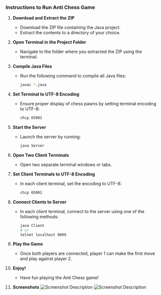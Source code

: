 ### Instructions to Run Anti Chess Game

1. **Download and Extract the ZIP**
   - Download the ZIP file containing the Java project.
   - Extract the contents to a directory of your choice.

2. **Open Terminal in the Project Folder**
   - Navigate to the folder where you extracted the ZIP using the terminal.

3. **Compile Java Files**
   - Run the following command to compile all Java files:
     ```bash
     javac *.java
     ```

4. **Set Terminal to UTF-8 Encoding**
   - Ensure proper display of chess pawns by setting terminal encoding to UTF-8:
     ```bash
     chcp 65001
     ```

5. **Start the Server**
   - Launch the server by running:
     ```bash
     java Server
     ```

6. **Open Two Client Terminals**
   - Open two separate terminal windows or tabs.

7. **Set Client Terminals to UTF-8 Encoding**
   - In each client terminal, set the encoding to UTF-8:
     ```bash
     chcp 65001
     ```

8. **Connect Clients to Server**
   - In each client terminal, connect to the server using one of the following methods:
     ```bash
     java Client
     # or
     telnet localhost 9099
     ```

9. **Play the Game**
   - Once both players are connected, player 1 can make the first move and play against player 2.

10. **Enjoy!**
    - Have fun playing the Anti Chess game!

11. **Screenshots**
![Screenshot Description](path/to/your/screenshot.png)
![Screenshot Description](path/to/your/screenshot.png)


